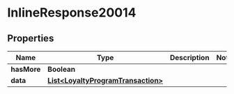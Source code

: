 

# InlineResponse20014

## Properties

Name | Type | Description | Notes
------------ | ------------- | ------------- | -------------
**hasMore** | **Boolean** |  | 
**data** | [**List&lt;LoyaltyProgramTransaction&gt;**](LoyaltyProgramTransaction.md) |  | 



